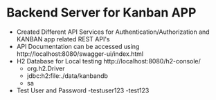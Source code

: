 # Backend Server for Kanban APP
- Created Different API Services for Authentication/Authorization and KANBAN app related REST API's
- API Documentation can be accessed using http://localhost:8080/swagger-ui/index.html
- H2 Database for Local testing http://localhost:8080/h2-console/
	- org.h2.Driver
	- jdbc:h2:file:./data/kanbandb
	- sa
- Test User and Password
	-testuser123
	-test123